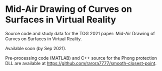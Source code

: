 # Mid-Air Drawing of Curves on Surfaces in Virtual Reality
Source code and study data for the TOG 2021 paper: Mid-Air Drawing of Curves on Surfaces in Virtual Reality.

Available soon (by Sep 2021).

Pre-processing code (MATLAB) and C++ source for the Phong protection DLL are available at https://github.com/rarora7777/smooth-closest-point. 
